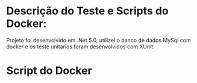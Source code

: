 # Descrição do Teste e Scripts do Docker:
Projeto foi desenvolvido em .Net 5.0, utilizei o banco de dados MySql com docker e os teste unitários foram desenvolvidos com XUnit.

# Script do Docker
